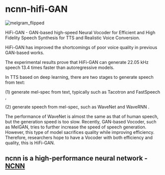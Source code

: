 # ncnn-hifi-GAN

![melgram_flipped](https://github.com/magicse/ncnn-hifi-GAN/assets/13585785/b1042b11-2efa-4442-9422-bf4a4d2b1d4e)

HiFi-GAN - GAN-based high-speed Neural Vocoder for Efficient and High Fidelity Speech Synthesis for TTS and Realistic Voice Conversion.

HiFi-GAN has improved the shortcomings of poor voice quality in previous GAN-based works.

The experimental results prove that HiFi-GAN can generate 22.05 kHz speech 13.4 times faster than autoregressive models.

In TTS based on deep learning, there are two stages to generate speech from text: 

(1) generate mel-spec from text, typically such as Tacotron and FastSpeech , 

(2) generate speech from mel-spec, such as WaveNet and WaveRNN .

The performance of WaveNet is almost the same as that of human speech, but the generation speed is too slow. Recently, GAN-based Vocoder, such as MelGAN, tries to further increase the speed of speech generation. However, this type of model sacrifices quality while improving efficiency. Therefore, researchers hope to have a Vocoder with both efficiency and quality, this is HiFi-GAN.

## ncnn is a high-performance neural network - [NCNN](https://github.com/Tencent/ncnn)

